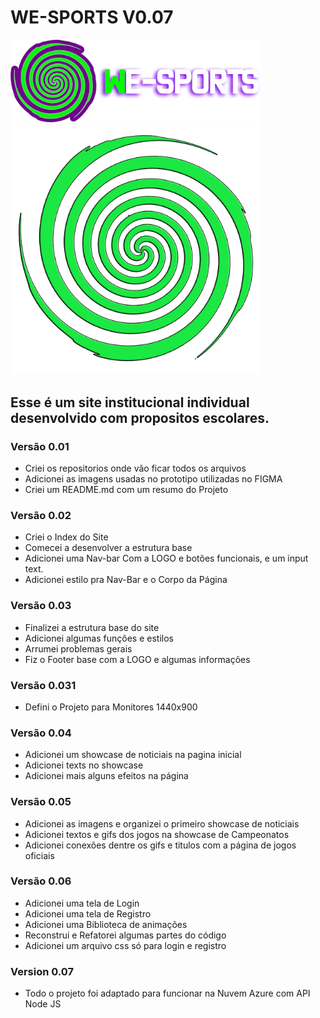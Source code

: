 # WE-SPORTS V0.07

<img src="Imagens/logotext.png" style="width: 400px" alt="My cool logo"/>

<img src="Imagens/logo.png" style="width: 400px" alt="My cool logo"/>

## Esse é um site institucional individual desenvolvido com propositos escolares.

### Versão 0.01
- Criei os repositorios onde vão ficar todos os arquivos
- Adicionei as imagens usadas no prototipo utilizadas no FIGMA
- Criei um README.md com um resumo do Projeto

### Versão 0.02
- Criei o Index do Site
- Comecei a desenvolver a estrutura base
- Adicionei uma Nav-bar Com a LOGO e botões funcionais, e um input text.
- Adicionei estilo pra Nav-Bar e o Corpo da Página

### Versão 0.03
- Finalizei a estrutura base do site
- Adicionei algumas funções e estilos
- Arrumei problemas gerais
- Fiz o Footer base com a LOGO e algumas informações

### Versão 0.031
- Defini o Projeto para Monitores 1440x900

### Versão 0.04
- Adicionei um showcase de noticiais na pagina inicial
- Adicionei texts no showcase
- Adicionei mais alguns efeitos na página

### Versão 0.05
- Adicionei as imagens e organizei o primeiro showcase de noticiais
- Adicionei textos e gifs dos jogos na showcase de Campeonatos
- Adicionei conexões dentre os gifs e titulos com a página de jogos oficiais

### Versão 0.06 
- Adicionei uma tela de Login
- Adicionei uma tela de Registro
- Adicionei uma Biblioteca de animações
- Reconstrui e Refatorei algumas partes do código
- Adicionei um arquivo css só para login e registro

### Version 0.07
- Todo o projeto foi adaptado para funcionar na Nuvem Azure com API Node JS